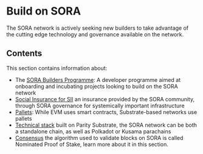 # Build on SORA

The SORA network is actively seeking new builders to take advantage of the cutting edge technology and governance available on the network.

## Contents

This section contains information about:

- The [SORA Builders Programme](/sora-builders.md): A developer programme aimed at onboarding and incubating projects looking to build on the SORA network
- [Social Insurance for SII](/social-insurance.md) an insurance provided by the SORA community, through SORA governance for systemically important infrastructure
- [Pallets](/pallets.md): While EVM uses smart contracts, Substrate-based networks use pallets
- [Technical stack](/technical-stack.md) built on Parity Substrate, the SORA network can be both a standalone chain, as well as Polkadot or Kusama parachains
- [Consensus](/consensus.md) the algorithm used to validate blocks on SORA is called Nominated Proof of Stake, learn more about it in this section.
